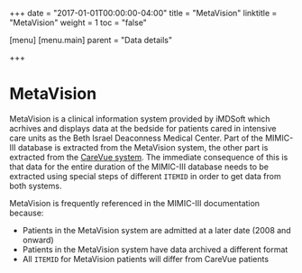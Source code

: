 +++
date = "2017-01-01T00:00:00-04:00"
title = "MetaVision"
linktitle = "MetaVision"
weight = 1
toc = "false"

[menu]
  [menu.main]
    parent = "Data details"

+++

# MetaVision

MetaVision is a clinical information system provided by iMDSoft which acrhives and displays data at the bedside for patients cared in intensive care units as the Beth Israel Deaconness Medical Center. Part of the MIMIC-III database is extracted from the MetaVision system, the other part is extracted from the [CareVue system](/mimicdata/carevue/). The immediate consequence of this is that data for the entire duration of the MIMIC-III database needs to be extracted using special steps of different `ITEMID` in order to get data from both systems.

MetaVision is frequently referenced in the MIMIC-III documentation because:

* Patients in the MetaVision system are admitted at a later date (2008 and onward)
* Patients in the MetaVision system have data archived a different format
* All `ITEMID` for MetaVision patients will differ from CareVue patients
